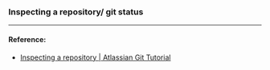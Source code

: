 ### Inspecting a repository/ git status



----
#### Reference:
- [Inspecting a repository | Atlassian Git Tutorial](https://www.atlassian.com/git/tutorials/inspecting-a-repository)
